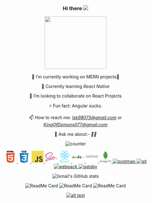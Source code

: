 <div align="center">
  
### Hi there <img src="https://raw.githubusercontent.com/aemmadi/aemmadi/master/wave.gif" width="30px">

<img src="https://user-images.githubusercontent.com/42185028/97043264-d1d78080-158f-11eb-9616-4ddea3ba5fdb.gif" width="200" height="170"/>

🌱 I’m currently working on MERN projects🥱

🔭 Currently learning _React Native_

👯 I’m looking to collaborate on React Projects

⚡ Fun fact: Angular sucks.

📫 How to reach me: *Isk98073@gmail.com or KingOfDemons077@gmail.com*

💬 Ask me about:- _🤷‍♂️_

![counter](https://enqitqkmp6w3302.m.pipedream.net)

 <p align="centre">
    <a href="https://www.w3.org/html/" target="_blank"> <img src="https://raw.githubusercontent.com/devicons/devicon/master/icons/html5/html5-original-wordmark.svg" alt="html5" width="40" height="40"/> </a>
    <a href="https://www.w3schools.com/css/" target="_blank"> <img src="https://raw.githubusercontent.com/devicons/devicon/master/icons/css3/css3-original-wordmark.svg" alt="css3" width="40" height="40"/> </a>
    <a href="https://developer.mozilla.org/en-US/docs/Web/JavaScript" target="_blank"> <img src="https://raw.githubusercontent.com/devicons/devicon/master/icons/javascript/javascript-original.svg" alt="javascript" width="40" height="40"/> </a>
<a href="https://sass-lang.com" target="_blank"> <img src="https://raw.githubusercontent.com/devicons/devicon/master/icons/sass/sass-original.svg" alt="sass" width="40" height="40"/> </a>
<a href="https://reactjs.org/" target="_blank"> <img src="https://raw.githubusercontent.com/devicons/devicon/master/icons/react/react-original-wordmark.svg" alt="react" width="40" height="40"/> </a>
      <a href="https://nodejs.org" target="_blank"> <img src="https://raw.githubusercontent.com/devicons/devicon/master/icons/nodejs/nodejs-original-wordmark.svg" alt="nodejs" width="40" height="40"/> </a>
    <a href="https://expressjs.com" target="_blank"> <img src="https://raw.githubusercontent.com/devicons/devicon/master/icons/express/express-original-wordmark.svg" alt="express" width="40" height="40"/> </a>
    <a href="https://www.mongodb.com/" target="_blank"> <img src="https://raw.githubusercontent.com/devicons/devicon/master/icons/mongodb/mongodb-original-wordmark.svg" alt="mongodb" width="40" height="40"/> </a>
<a href="https://www.postman.com/" target="_blank"> <img src="https://www.vectorlogo.zone/logos/getpostman/getpostman-icon.svg" alt="postman" width="40" height="40"/> </a>
<a href="https://git-scm.com/" target="_blank"> <img src="https://www.vectorlogo.zone/logos/git-scm/git-scm-icon.svg" alt="git" width="40" height="40"/> </a>
<a href="https://webpack.js.org/" target="_blank"> <img src="https://www.vectorlogo.zone/logos/js_webpack/js_webpack-icon.svg" alt="webpack" width="40" height="40"/> </a>
<a href="https://www.gatsbyjs.com/" target="_blank"> <img src="https://www.vectorlogo.zone/logos/gatsbyjs/gatsbyjs-icon.svg" alt="gatsby" width="40" height="40"/> </a>
    </p>

![Ismail's GitHub stats](https://github-readme-stats.vercel.app/api?username=sk-ismail&show_icons=true&theme=radical)

![ReadMe Card](https://github-readme-stats.vercel.app/api/pin/?username=sk-ismail&repo=FlightBookingApp&theme=tokyonight) ![ReadMe Card](https://github-readme-stats.vercel.app/api/pin/?username=sk-ismail&repo=Netflix-Clone&theme=tokyonight)
![ReadMe Card](https://github-readme-stats.vercel.app/api/pin/?username=sk-ismail&repo=covid19-tracker-app&theme=tokyonight)

[![alt text][1.1]][1]

[1.1]: http://i.imgur.com/tXSoThF.png
[1]: https://twitter.com/ismail_sk_

</div>

<!--
**sk-ismail/sk-ismail** is a ✨ _special_ ✨ repository because its `README.md` (this file) appears on your GitHub profile.

Here are some ideas to get you started:

 [![Top Langs](https://github-readme-stats.vercel.app/api/top-langs/?username=sk-ismail&langs_count=10&theme=highcontrast)](https://github.com/sk-ismail/github-readme-stats)
>![giphy4](https://user-images.githubusercontent.com/42185028/97043264-d1d78080-158f-11eb-9616-4ddea3ba5fdb.gif)

- 🤔 I’m looking for help with ...


- 😄 Pronouns: ...

-->
